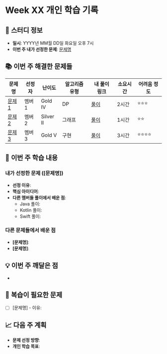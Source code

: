 # Week XX 개인 학습 기록

## 📅 스터디 정보
- **일시**: YYYY년 MM월 DD일 화요일 오후 7시
- **이번 주 내가 선정한 문제**: [문제명](링크)

## 📚 이번 주 해결한 문제들

| 문제명 | 선정자 | 난이도 | 알고리즘 유형 | 내 풀이 링크 | 소요시간 | 어려움 정도 |
|--------|--------|--------|---------------|--------------|----------|-------------|
| [문제1](링크) | 멤버1 | Gold IV | DP | [풀이](개인링크) | 2시간 | ⭐⭐⭐ |
| [문제2](링크) | 멤버2 | Silver II | 그래프 | [풀이](개인링크) | 1시간 | ⭐⭐ |
| [문제3](링크) | 멤버3 | Gold V | 구현 | [풀이](개인링크) | 3시간 | ⭐⭐⭐⭐ |

## 🤔 이번 주 학습 내용

### 내가 선정한 문제 ([문제명])
- **선정 이유**: 
- **핵심 아이디어**: 
- **다른 멤버들 풀이에서 배운 점**: 
  - Java 풀이: 
  - Kotlin 풀이: 
  - Swift 풀이: 

### 다른 문제들에서 배운 점
- **[문제명]**: 
- **[문제명]**: 

## 💡 이번 주 깨달은 점
- 

## 🔄 복습이 필요한 문제
- [ ] [문제명] - 이유: 

## 📈 다음 주 계획
- **문제 선정 방향**: 
- **개인 학습 목표**:
